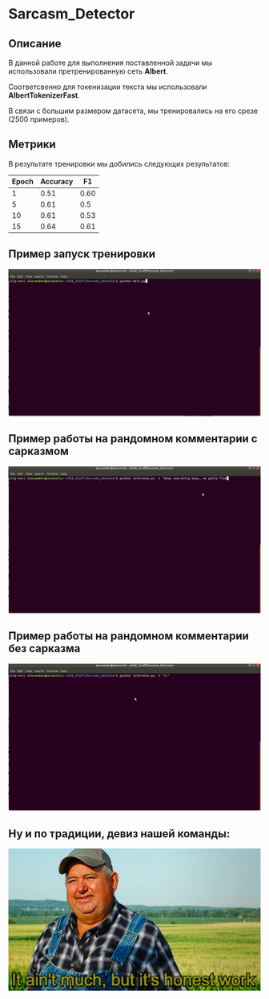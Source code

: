 # Sarcasm_Detector

## Описание
В данной работе для выполнения поставленной задачи мы использовали претренированную сеть **Albert**. 

Соответсвенно для токенизации текста мы использовали **AlbertTokenizerFast**.

В связи с большим размером датасета, мы тренировались на его срезе (2500 примеров).

## Метрики
В результате тренировки мы добились следующих результатов:

| Epoch | Accuracy | F1   |
|-------|----------|------|
| 1     | 0.51     | 0.60 |
| 5     | 0.61     | 0.5  |
| 10    | 0.61     | 0.53 |
| 15    | 0.64     | 0.61 |

## Пример запуск тренировки 

![](images/train.gif)

## Пример работы на рандомном комментарии с сарказмом

![](images/usage_demo_sarcastic.gif)

## Пример работы на рандомном комментарии без сарказма

![](images/usage_demo_non-sarcastic.gif)

## Ну и по традиции, девиз нашей команды:

![](images/theme.jpg)
